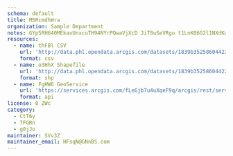 ```yaml
---
schema: default
title: M5RcmdhWra 
organization: Sample Department 
notes: GYp5RH640MEkavUnxcuTH94NYrPQwaVjXcD JiT8uSeVRgo t1LnK06G2l1NXdKwMyl7FS5hembW8PfBbsB9UvpkztoIfFAsjz2y 
resources:
  - name: thFBl CSV
    url: 'http://data.phl.opendata.arcgis.com/datasets/1839b35258604422b0b520cbb668df0d_0.csv'
    format: csv
  - name: o3HhX Shapefile
    url: 'http://data.phl.opendata.arcgis.com/datasets/1839b35258604422b0b520cbb668df0d_0.zip'
    format: shp
  - name: FgHW6 GeoService
    url: 'https://services.arcgis.com/fLeGjb7u4uXqeF9q/arcgis/rest/services/Air_Monitoring_Stations/FeatureServer/0/query'
    format: api
license: 0 ZWc 
category:
  - CtT6y 
  - 7FGRn 
  - g0jJo 
maintainer: SVv3Z  
maintainer_email: HFsqN@GNnBS.com
---
```

